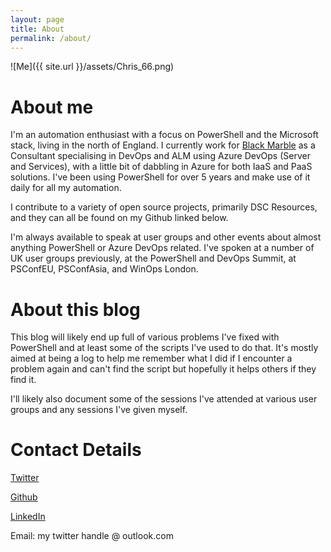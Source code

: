 ```yaml
---
layout: page
title: About
permalink: /about/
---
```


![Me]({{ site.url }}/assets/Chris_66.png)

# About me #

I'm an automation enthusiast with a focus on PowerShell and the Microsoft stack, living in the north of England. I currently work for [Black Marble](https://www.blackmarble.com) as a Consultant specialising in DevOps and ALM using Azure DevOps (Server and Services), with a little bit of dabbling in Azure for both IaaS and PaaS solutions. I've been using PowerShell for over 5 years and make use of it daily for all my automation.

I contribute to a variety of open source projects, primarily DSC Resources, and they can all be found on my Github linked below.

I'm always available to speak at user groups and other events about almost anything PowerShell or Azure DevOps related. I've spoken at a number of UK user groups previously, at the PowerShell and DevOps Summit, at PSConfEU, PSConfAsia, and WinOps London.

# About this blog #

This blog will likely end up full of various problems I've fixed with PowerShell and at least some of the scripts I've used to do that. It's mostly aimed at being a log to help me remember what I did if I encounter a problem again and can't find the script but hopefully it helps others if they find it.

I'll likely also document some of the sessions I've attended at various user groups and any sessions I've given myself.

# Contact Details #

[Twitter](https://twitter.com/HalbaradKenafin)

[Github](https://github.com/ChrisLGardner)

[LinkedIn](https://www.linkedin.com/in/chris-gardner-7b907681/)

Email: my twitter handle @ outlook.com
